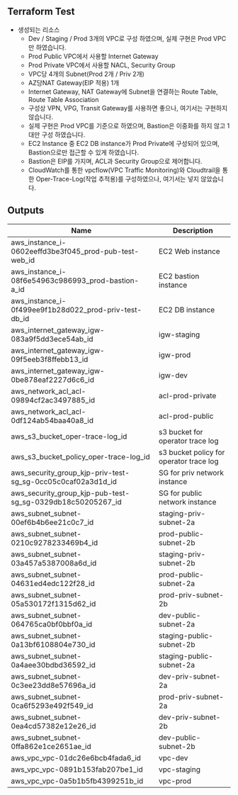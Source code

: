 ## Terraform Test

* 생성되는 리소스
	* Dev / Staging / Prod 3개의 VPC로 구성 하였으며, 실제 구현은 Prod VPC만 하였습니다.
	* Prod Public VPC에서 사용할 Internet Gateway
	* Prod Private VPC에서 사용할 NACL, Security Group
	* VPC당 4개의 Subnet(Prod 2개 / Priv 2개)
	* AZ당NAT Gateway(EIP 적용) 1개
	* Internet Gateway, NAT Gateway에 Subnet을 연결하는 Route Table, Route Table Association
	* 구성상 VPN, VPG, Transit Gateway를 사용하면 좋으나, 여기서는 구현하지 않습니다.
	* 실제 구현은 Prod VPC를 기준으로 하였으며, Bastion은 이중화를 하지 않고 1대만 구성 하였습니다.
	* EC2 Instance 중 EC2 DB instance가 Prod Private에 구성되어 있으며, Bastion으로만 접근할 수 있게 하였습니다.
	* Bastion은 EIP를 가지며, ACL과 Security Group으로 제어합니다.
	* CloudWatch를 통한 vpcflow(VPC Traffic Monitoring)와 Cloudtrail을 통한 Oper-Trace-Log(작업 추적용)를 구성하였으나, 여기서는 넣지 않았습니다. 

## Outputs

| Name | Description |
|------|-------------|
| aws\_instance\_i-0602eeffd3be3f045\_prod-pub-test-web\_id | EC2 Web instance |
| aws\_instance\_i-08f6e54963c986993\_prod-bastion-a\_id | EC2 bastion instance |
| aws\_instance\_i-0f499ee9f1b28d022\_prod-priv-test-db\_id | EC2 DB instance |
| aws\_internet\_gateway\_igw-083a9f5dd3ece54ab\_id | igw-staging |
| aws\_internet\_gateway\_igw-09f5eeb3f8ffebb13\_id | igw-prod |
| aws\_internet\_gateway\_igw-0be878eaf2227d6c6\_id | igw-dev |
| aws\_network\_acl\_acl-09894cf2ac3497885\_id | acl-prod-private |
| aws\_network\_acl\_acl-0df124ab54baa40a8\_id | acl-prod-public |
| aws\_s3\_bucket\_oper-trace-log\_id | s3 bucket for operator trace log |
| aws\_s3\_bucket\_policy\_oper-trace-log\_id | s3 bucket policy for operator trace log |
| aws\_security\_group\_kjp-priv-test-sg\_sg-0cc05c0caf02a3d1d\_id | SG for priv network instance |
| aws\_security\_group\_kjp-pub-test-sg\_sg-0329db18c50205267\_id | SG for public network instance |
| aws\_subnet\_subnet-00ef6b4b6ee21c0c7\_id | staging-priv-subnet-2a |
| aws\_subnet\_subnet-0210c9278233469b4\_id | prod-public-subnet-2b |
| aws\_subnet\_subnet-03a457a5387008a6d\_id | staging-priv-subnet-2b |
| aws\_subnet\_subnet-04631ed4edc122f28\_id | prod-public-subnet-2a |
| aws\_subnet\_subnet-05a530172f1315d62\_id | prod-priv-subnet-2b |
| aws\_subnet\_subnet-064765ca0bf0bbf0a\_id | dev-public-subnet-2a |
| aws\_subnet\_subnet-0a13bf6108804e730\_id | staging-public-subnet-2b |
| aws\_subnet\_subnet-0a4aee30bdbd36592\_id | staging-public-subnet-2a |
| aws\_subnet\_subnet-0c3ee23dd8e57696a\_id | dev-priv-subnet-2a |
| aws\_subnet\_subnet-0ca6f5293e492f549\_id | prod-priv-subnet-2a |
| aws\_subnet\_subnet-0ea4cd57382e12e26\_id | dev-priv-subnet-2b |
| aws\_subnet\_subnet-0ffa862e1ce2651ae\_id | dev-public-subnet-2b |
| aws\_vpc\_vpc-01dc26e6bcb4fada6\_id | vpc-dev |
| aws\_vpc\_vpc-0891b153fab207be1\_id | vpc-staging |
| aws\_vpc\_vpc-0a5b1b5fb4399251b\_id | vpc-prod |
